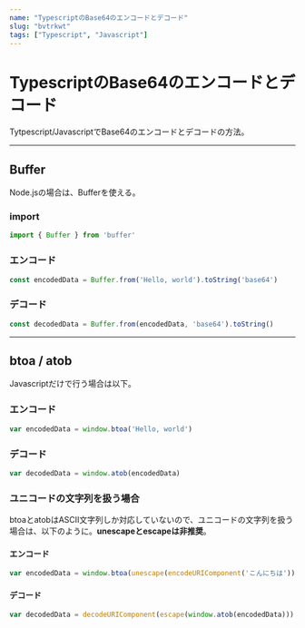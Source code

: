 ```yaml
---
name: "TypescriptのBase64のエンコードとデコード"
slug: "bvtrkwt"
tags: ["Typescript", "Javascript"]
---
```


# TypescriptのBase64のエンコードとデコード

Tytpescript/JavascriptでBase64のエンコードとデコードの方法。


----------


## Buffer

Node.jsの場合は、Bufferを使える。

### import

```typescript
import { Buffer } from 'buffer'
```

### エンコード

```typescript
const encodedData = Buffer.from('Hello, world').toString('base64')
```

### デコード

```typescript
const decodedData = Buffer.from(encodedData, 'base64').toString()
```


----------


## btoa / atob

Javascriptだけで行う場合は以下。

### エンコード

```typescript
var encodedData = window.btoa('Hello, world')
```

### デコード

```typescript
var decodedData = window.atob(encodedData)
```

### ユニコードの文字列を扱う場合

btoaとatobはASCII文字列しか対応していないので、ユニコードの文字列を扱う場合は、以下のように。**unescapeとescapeは非推奨**。

#### エンコード

```typescript
var encodedData = window.btoa(unescape(encodeURIComponent('こんにちは')))
```

#### デコード

```typescript
var decodedData = decodeURIComponent(escape(window.atob(encodedData)))
```


